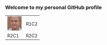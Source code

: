 ### Welcome to my personal GitHub profile

<table>
<tr><td><img src="images/michiel.png"></img></td><td>R1C2</td></tr>
<tr><td>R2C1</td><td>R2C2</td></tr>
</table>

